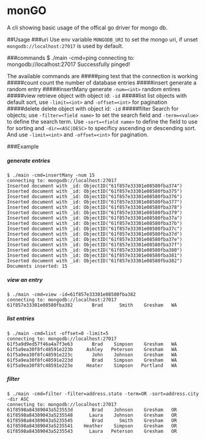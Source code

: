 # monGO
A cli showing basic usage of the offical go driver for mongo db.

##Usage
###uri
Use env variable `MONGODB_URI` to set the mongo uri, if unset `mongodb://localhost:27017` is used by default.

###commands
    $ ./main -cmd=ping
    connecting to: mongodb://localhost:27017
    Successfully pinged!

The available commands are
#####ping
test that the connection is working
#####count
count the number of database entries
#####insert
generate a random entry
#####insertMany
generate `-num=<int>` random entires
#####view
retrieve object with object id: `-id`
#####list
list objects with default sort, use `-limit=<int>` and `-offset=<int>` for pagination
#####delete
delete object with object id: `-id`
#####filter
Search for objects; use `-filter=<field name>` to set the search field and `-term=<value>` to define the search term. Use `-sort=<field name>` to define the field to use for sorting and `-dir=<ASC|DESC>` to specificy ascending or descending sort. And use `-limit=<int>` and `-offset=<int>` for pagination.

###Example
##### generate entries
    $ ./main -cmd=insertMany -num 15
    connecting to: mongodb://localhost:27017
    Inserted document with _id: ObjectID("61f857e33301e08580fba374")
    Inserted document with _id: ObjectID("61f857e33301e08580fba375")
    Inserted document with _id: ObjectID("61f857e33301e08580fba376")
    Inserted document with _id: ObjectID("61f857e33301e08580fba377")
    Inserted document with _id: ObjectID("61f857e33301e08580fba378")
    Inserted document with _id: ObjectID("61f857e33301e08580fba379")
    Inserted document with _id: ObjectID("61f857e33301e08580fba37a")
    Inserted document with _id: ObjectID("61f857e33301e08580fba37b")
    Inserted document with _id: ObjectID("61f857e33301e08580fba37c")
    Inserted document with _id: ObjectID("61f857e33301e08580fba37d")
    Inserted document with _id: ObjectID("61f857e33301e08580fba37e")
    Inserted document with _id: ObjectID("61f857e33301e08580fba37f")
    Inserted document with _id: ObjectID("61f857e33301e08580fba380")
    Inserted document with _id: ObjectID("61f857e33301e08580fba381")
    Inserted document with _id: ObjectID("61f857e33301e08580fba382")
    Documents inserted: 15

##### view an entry
    $ ./main -cmd=view -id=61f857e33301e08580fba382
    connecting to: mongodb://localhost:27017
    61f857e33301e08580fba382       Brad      Smith    Gresham   WA

##### list entries
    $ ./main -cmd=list -offset=0 -limit=5          
    connecting to: mongodb://localhost:27017
    61f5a9d9ed57f46a4a7f3e63       Brad    Simpson    Gresham   WA
    61f5a9ea30f8fc48591e223b     Ashley   Peterson    Gresham   WA
    61f5a9ea30f8fc48591e223c       John    Johnson    Gresham   WA
    61f5a9ea30f8fc48591e223d       Brad    Simpson    Gresham   WA
    61f5a9ea30f8fc48591e223e     Heater    Simpson   Portland   WA

##### filter
    $ ./main -cmd=filter -filter=address.state -term=OR -sort=address.city -dir ASC
    connecting to: mongodb://localhost:27017
    61f8598a84389043a523553d       Brad    Johnson    Gresham   OR
    61f8598a84389043a5235548      Laura    Johnson    Gresham   OR
    61f8598a84389043a5235545       Brad      Smith    Gresham   OR
    61f8598a84389043a5235541    Heather    Simpson    Gresham   OR
    61f8598a84389043a5235543      Laura   Peterson    Gresham   OR